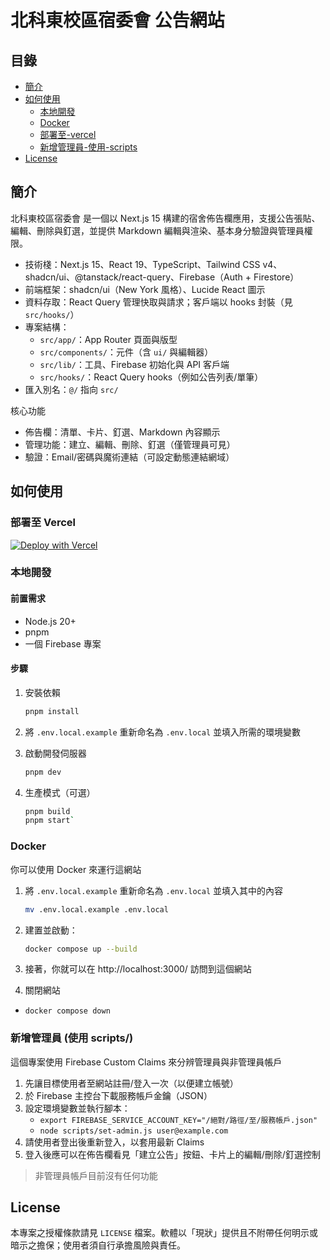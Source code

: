 # 北科東校區宿委會 公告網站

## 目錄

- [簡介](#簡介)
- [如何使用](#如何使用)
  - [本地開發](#本地開發)
  - [Docker](#docker)
  - [部署至-vercel](#部署至-vercel)
  - [新增管理員-使用-scripts](#新增管理員-使用-scripts)
- [License](#license)

## 簡介

北科東校區宿委會 是一個以 Next.js 15 構建的宿舍佈告欄應用，支援公告張貼、編輯、刪除與釘選，並提供 Markdown 編輯與渲染、基本身分驗證與管理員權限。

- 技術棧：Next.js 15、React 19、TypeScript、Tailwind CSS v4、shadcn/ui、@tanstack/react-query、Firebase（Auth + Firestore）
- 前端框架：shadcn/ui（New York 風格）、Lucide React 圖示
- 資料存取：React Query 管理快取與請求；客戶端以 hooks 封裝（見 `src/hooks/`）
- 專案結構：
  - `src/app/`：App Router 頁面與版型
  - `src/components/`：元件（含 `ui/` 與編輯器）
  - `src/lib/`：工具、Firebase 初始化與 API 客戶端
  - `src/hooks/`：React Query hooks（例如公告列表/單筆）
- 匯入別名：`@/` 指向 `src/`

核心功能

- 佈告欄：清單、卡片、釘選、Markdown 內容顯示
- 管理功能：建立、編輯、刪除、釘選（僅管理員可見）
- 驗證：Email/密碼與魔術連結（可設定動態連結網域）

## 如何使用

### 部署至 Vercel

[![Deploy with Vercel](https://vercel.com/button)](https://vercel.com/new/clone?repository-url=https%3A%2F%2Fgithub.com%2FNat1anWasTaken%2Fdorm&env=NEXT_PUBLIC_FIREBASE_API_KEY,NEXT_PUBLIC_FIREBASE_AUTH_DOMAIN,NEXT_PUBLIC_FIREBASE_PROJECT_ID,NEXT_PUBLIC_FIREBASE_APP_ID)

### 本地開發

#### 前置需求

- Node.js 20+
- pnpm
- 一個 Firebase 專案

#### 步驟

1. 安裝依賴

   ```bash
   pnpm install
   ```

2. 將 `.env.local.example` 重新命名為 `.env.local` 並填入所需的環境變數

3. 啟動開發伺服器

   ```bash
   pnpm dev
   ```

4. 生產模式（可選）

   ```bash
   pnpm build
   pnpm start`
   ```

### Docker

你可以使用 Docker 來運行這網站

1. 將 `.env.local.example` 重新命名為 `.env.local` 並填入其中的內容

   ```bash
   mv .env.local.example .env.local
   ```

2. 建置並啟動：

   ```bash
   docker compose up --build
   ```

3. 接著，你就可以在 http://localhost:3000/ 訪問到這個網站

4. 關閉網站

- `docker compose down`

### 新增管理員 (使用 scripts/)

這個專案使用 Firebase Custom Claims 來分辨管理員與非管理員帳戶

1. 先讓目標使用者至網站註冊/登入一次（以便建立帳號）
2. 於 Firebase 主控台下載服務帳戶金鑰（JSON）
3. 設定環境變數並執行腳本：
   - `export FIREBASE_SERVICE_ACCOUNT_KEY="/絕對/路徑/至/服務帳戶.json"`
   - `node scripts/set-admin.js user@example.com`
4. 請使用者登出後重新登入，以套用最新 Claims
5. 登入後應可以在佈告欄看見「建立公告」按鈕、卡片上的編輯/刪除/釘選控制

> 非管理員帳戶目前沒有任何功能

## License

本專案之授權條款請見 `LICENSE` 檔案。軟體以「現狀」提供且不附帶任何明示或暗示之擔保；使用者須自行承擔風險與責任。
